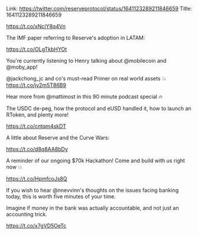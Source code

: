 Link:  https://twitter.com/reserveprotocol/status/1641123289211846659
Title: 1641123289211846659

https://t.co/xNciY8q4Vn

The IMF paper referring to Reserve's adoption in LATAM:

https://t.co/OLgTkbHYOt

You're currently listening to Henry talking about @mobilecoin and @moby_app!

@jackchong_jc and co's must-read Primer on real world assets 💥
 https://t.co/jv2m5T86B9

Hear more from @mattimost in this 90 minute podcast special 🔥

The USDC de-peg, how the protocol and eUSD handled it, how to launch an RToken, and plenty more!

https://t.co/cntqm4skDT

A little about Reserve and the Curve Wars:

https://t.co/d8q8AA8bDy

A reminder of our ongoing $70k Hackathon! Come and build with us right now 💥

https://t.co/HpmfcoJs8Q

If you wish to hear @nnevvinn's thoughts on the issues facing banking today, this is worth five minutes of your time.

Imagine if money in the bank was actually accountable, and not just an accounting trick.

https://t.co/x7gVD5OeTc